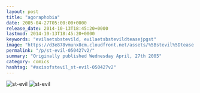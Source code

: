 ```yaml
---
layout: post
title: "agoraphobia"
date: 2005-04-27T05:00:00+0000
release_date: 2014-10-13T18:45:20+0000
lastmod: 2014-10-13T18:45:20+0000
keywords: "evilaetsbstevild, evilaetsbstevildteasejpgst"
image: "https://d3e878vmunx8cm.cloudfront.net/assets/%5Bstevil%5Dtease.jpg"
permalink: "/p/st-evil-050427v2/"
summary: "Originally published Wednesday April, 27th 2005"
category: comics
hashtag: "#axisofstevil_st-evil-050427v2"
---
```


![st-evil](https://d3e878vmunx8cm.cloudfront.net/assets/%5Bstevil%5Dtease.jpg)
![st-evil](https://d3e878vmunx8cm.cloudfront.net/assets/%5Bstevil%5D04-28-05.jpg)
